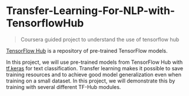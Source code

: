 # Transfer-Learning-For-NLP-with-TensorflowHub
> Coursera guided project to understand the use of tensorflow hub


[TensorFlow Hub](https://tfhub.dev/) is a repository of pre-trained TensorFlow models.

In this project, we will use pre-trained models from TensorFlow Hub with [tf.keras](https://www.tensorflow.org/api_docs/python/tf/keras) for text classification. Transfer learning makes it possible to save training resources and to achieve good model generalization even when training on a small dataset. In this project, we will demonstrate this by training with several different TF-Hub modules.
